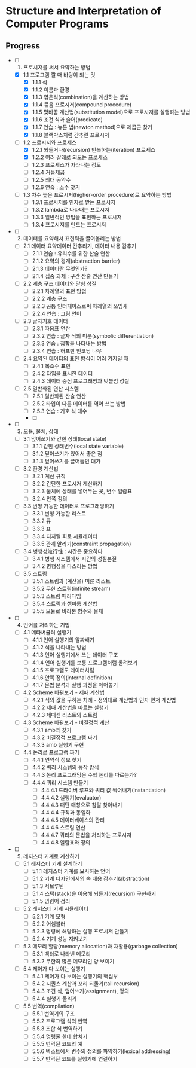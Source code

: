 # Structure and Interpretation of Computer Programs

## Progress

- [ ] 1. 프로시저를 써서 요약하는 방법
    - [x] 1.1 프로그램 짤 때 바탕이 되는 것
        - [x] 1.1.1 식
        - [x] 1.1.2 이름과 환경
        - [x] 1.1.3 엮은식(combination)을 계산하는 방법
        - [x] 1.1.4 묶음 프로시저(compound procedure)
        - [x] 1.1.5 맞바꿈 계산법(substitution model)으로 프로시저를 실행하는 방법
        - [x] 1.1.6 조건 식과 술어(predicate)
        - [x] 1.1.7 연습 : 뉴튼 법(newton method)으로 제곱근 찾기
        - [x] 1.1.8 블랙박스처럼 간추린 프로시저
    - [ ] 1.2 프로시저와 프로세스
        - [x] 1.2.1 되돌거나(recursion) 반복하는(iteration) 프로세스
        - [x] 1.2.2 여러 갈래로 되도는 프로세스
        - [ ] 1.2.3 프로세스가 자라나는 정도
        - [ ] 1.2.4 거듭제곱
        - [ ] 1.2.5 최대 공약수
        - [ ] 1.2.6 연습 : 소수 찾기
    - [ ] 1.3 차수 높은 프로시저(higher-order procedure)로 요약하는 방법
        - [ ] 1.3.1 프로시저를 인자로 받는 프로시저
        - [ ] 1.3.2 lambda로 나타내는 프로시저
        - [ ] 1.3.3 일반적인 방법을 표현하는 프로시저
        - [ ] 1.3.4 프로시저를 만드는 프로시저
- [ ] 2. 데이터를 요약해서 표현력을 끌어올리는 방법
    - [ ] 2.1 데이터 요약데이터 간추리기, 데이터 내용 감추기
        - [ ] 2.1.1 연습 : 유리수를 위한 산술 연산
        - [ ] 2.1.2 요약의 경계(abstraction barrier)
        - [ ] 2.1.3 데이터란 무엇인가?
        - [ ] 2.1.4 집중 과제 : 구간 산술 연산 만들기
    - [ ] 2.2 계층 구조 데이터와 닫힘 성질
        - [ ] 2.2.1 차례열의 표현 방법
        - [ ] 2.2.2 계층 구조
        - [ ] 2.2.3 공통 인터페이스로써 차례열의 쓰임새
        - [ ] 2.2.4 연습 : 그림 언어
    - [ ] 2.3 글자기호 데이터
        - [ ] 2.3.1 따옴표 연산
        - [ ] 2.3.2 연습 : 글자 식의 미분(symbolic differentiation)
        - [ ] 2.3.3 연습 : 집합을 나타내는 방법
        - [ ] 2.3.4 연습 : 허프만 인코딩 나무
    - [ ] 2.4 요약된 데이터의 표현 방식이 여러 가지일 때
        - [ ] 2.4.1 복소수 표현
        - [ ] 2.4.2 타입을 표시한 데이터
        - [ ] 2.4.3 데이터 중심 프로그래밍과 덧붙임 성질
    - [ ] 2.5 일반화된 연산 시스템
        - [ ] 2.5.1 일반화된 산술 연산
        - [ ] 2.5.2 타입이 다른 데이터를 엮어 쓰는 방법
        - [ ] 2.5.3 연습 : 기호 식 대수
        - [ ] 
- [ ] 3. 모듈, 물체, 상태
    - [ ] 3.1 덮어쓰기와 갇힌 상태(local state)
        - [ ] 3.1.1 갇힌 상태변수(local state variable)
        - [ ] 3.1.2 덮어쓰기가 있어서 좋은 점
        - [ ] 3.1.3 덮어쓰기를 끌어들인 대가
    - [ ] 3.2 환경 계산법
        - [ ] 3.2.1 계산 규칙
        - [ ] 3.2.2 간단한 프로시저 계산하기
        - [ ] 3.2.3 물체에 상태를 넣어두는 곳, 변수 일람표
        - [ ] 3.2.4 안쪽 정의
    - [ ] 3.3 변형 가능한 데이터로 프로그래밍하기
        - [ ] 3.3.1 변형 가능한 리스트
        - [ ] 3.3.2 큐
        - [ ] 3.3.3 표
        - [ ] 3.3.4 디지털 회로 시뮬레이터
        - [ ] 3.3.5 관계 알리기(constraint propagation)
    - [ ] 3.4 병행성竝行性 : 시간은 중요하다
        - [ ] 3.4.1 병행 시스템에서 시간의 성질본질
        - [ ] 3.4.2 병행성을 다스리는 방법
    - [ ] 3.5 스트림
        - [ ] 3.5.1 스트림과 (계산을) 미룬 리스트
        - [ ] 3.5.2 무한 스트림(infinite stream)
        - [ ] 3.5.3 스트림 패러다임
        - [ ] 3.5.4 스트림과 셈미룸 계산법
        - [ ] 3.5.5 모듈로 바라본 함수와 물체
- [ ] 4. 언어를 처리하는 기법
    - [ ] 4.1 메타써큘러 실행기
        - [ ] 4.1.1 언어 실행기의 알짜배기
        - [ ] 4.1.2 식을 나타내는 방법
        - [ ] 4.1.3 언어 실행기에서 쓰는 데이터 구조
        - [ ] 4.1.4 언어 실행기를 보통 프로그램처럼 돌려보기
        - [ ] 4.1.5 프로그램도 데이터처럼
        - [ ] 4.1.6 안쪽 정의(internal definition)
        - [ ] 4.1.7 문법 분석과 실행 과정을 떼어놓기
    - [ ] 4.2 Scheme 바꿔보기 - 제때 계산법
        - [ ] 4.2.1 식의 값을 구하는 차례 - 정의대로 계산법과 인자 먼저 계산법
        - [ ] 4.2.2 제때 계산법을 따르는 실행기
        - [ ] 4.2.3 제때셈 리스트와 스트림
    - [ ] 4.3 Scheme 바꿔보기 - 비결정적 계산
        - [ ] 4.3.1 amb와 찾기
        - [ ] 4.3.2 비결정적 프로그램 짜기
        - [ ] 4.3.3 amb 실행기 구현
    - [ ] 4.4 논리로 프로그램 짜기
        - [ ] 4.4.1 연역식 정보 찾기
        - [ ] 4.4.2 쿼리 시스템의 동작 방식
        - [ ] 4.4.3 논리 프로그래밍은 수학 논리를 따르는가?
        - [ ] 4.4.4 쿼리 시스템 만들기
            - [ ] 4.4.4.1 드라이버 루프와 쿼리 값 찍어내기(instantiation)
            - [ ] 4.4.4.2 실행기(evaluator)
            - [ ] 4.4.4.3 패턴 매칭으로 참말 찾아내기
            - [ ] 4.4.4.4 규칙과 동일화
            - [ ] 4.4.4.5 데이터베이스의 관리
            - [ ] 4.4.4.6 스트림 연산
            - [ ] 4.4.4.7 쿼리의 문법을 처리하는 프로시저
            - [ ] 4.4.4.8 일람표와 정의
- [ ] 5. 레지스터 기계로 계산하기
    - [ ] 5.1 레지스터 기계 설계하기
        - [ ] 5.1.1 레지스터 기계를 묘사하는 언어
        - [ ] 5.1.2 기계 디자인에서의 속 내용 감추기(abstraction)
        - [ ] 5.1.3 서브루틴
        - [ ] 5.1.4 스택(stack)을 이용해 되돌기(recursion) 구현하기
        - [ ] 5.1.5 명령어 정리
    - [ ] 5.2 레지스터 기계 시뮬레이터
        - [ ] 5.2.1 기계 모형
        - [ ] 5.2.2 어셈블러
        - [ ] 5.2.3 명령에 해당하는 실행 프로시저 만들기
        - [ ] 5.2.4 기계 성능 지켜보기
    - [ ] 5.3 메모리 할당(memory allocation)과 재활용(garbage collection)
        - [ ] 5.3.1 벡터로 나타낸 메모리
        - [ ] 5.3.2 무한히 많은 메모리인 양 보이기
    - [ ] 5.4 제어가 다 보이는 실행기
        - [ ] 5.4.1 제어가 다 보이는 실행기의 핵심부
        - [ ] 5.4.2 시퀀스 계산과 꼬리 되돌기(tail recursion)
        - [ ] 5.4.3 조건 식, 덮어쓰기(assignment), 정의
        - [ ] 5.4.4 실행기 돌리기
    - [ ] 5.5 번역(compilation)
        - [ ] 5.5.1 번역기의 구조
        - [ ] 5.5.2 프로그램 식의 번역
        - [ ] 5.5.3 조합 식 번역하기
        - [ ] 5.5.4 명령줄 한데 합치기
        - [ ] 5.5.5 번역된 코드의 예
        - [ ] 5.5.6 텍스트에서 변수의 정의를 파악하기(lexical addressing)
        - [ ] 5.5.7 번역된 코드를 실행기에 연결하기